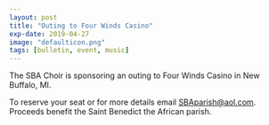 ```yaml
---
layout: post
title: "Outing to Four Winds Casino"
exp-date: 2019-04-27
image: "defaulticon.png"
tags: [bulletin, event, music]
---
```


The SBA Choir is sponsoring an outing to Four Winds Casino in New Buffalo, MI. 

To reserve your seat or for more details email <SBAparish@aol.com>. Proceeds benefit the Saint Benedict the African parish.